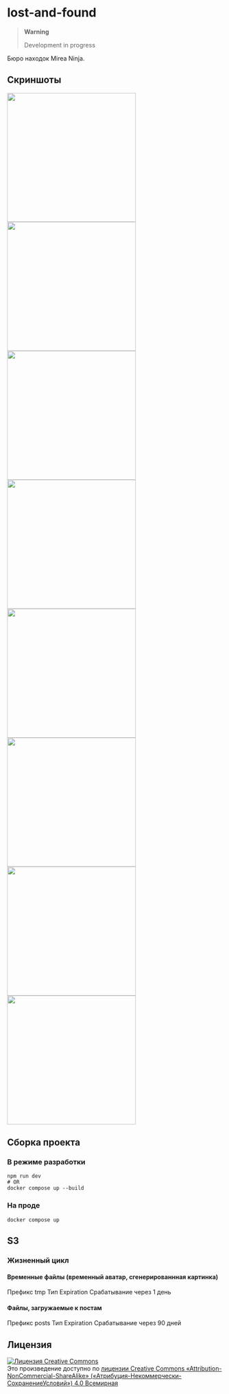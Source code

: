 # lost-and-found

> **Warning**
> 
> Development in progress

Бюро находок Mirea Ninja.

## Скриншоты

<p float="left">
  <img width="300" src="https://github.com/mirea-ninja/lost-and-found/assets/70258211/5ae9ad01-b23d-408e-a37f-de13b0ed4b3d">
  <img width="300" src="https://github.com/mirea-ninja/lost-and-found/assets/70258211/00e6084f-60dc-496e-92a8-8bd24a57717e">
  <img width="300" src="https://github.com/mirea-ninja/lost-and-found/assets/70258211/74091316-8ac7-4a4a-b7cd-7b949ff38de5">
  <img width="300" src="https://github.com/mirea-ninja/lost-and-found/assets/70258211/41af2712-55cc-4efe-9be8-0fba5533de89">
  <img width="300" src="https://github.com/mirea-ninja/lost-and-found/assets/70258211/d46e1f7c-15e6-456f-bab5-ecdc08288cc3">
  <img width="300" src="https://github.com/mirea-ninja/lost-and-found/assets/70258211/2697c55a-d006-4500-9efa-6f711a59b023">
  <img width="300" src="https://github.com/mirea-ninja/lost-and-found/assets/70258211/9a20cc4f-6826-4237-97d2-10e420c126b0">
  <img width="300" src="https://github.com/mirea-ninja/lost-and-found/assets/70258211/ac9b01d1-9334-411a-b095-effd736e8ee7">
</p>

## Сборка проекта

### В режиме разработки

```shell
npm run dev
# OR
docker compose up --build
```

### На проде

```shell
docker compose up
```

## S3

### Жизненный цикл

#### Временные файлы (временный аватар, сгенерированнная картинка)

Префикс tmp
Тип Expiration
Срабатывание через 1 день

#### Файлы, загружаемые к постам

Префикс posts
Тип Expiration
Срабатывание через 90 дней

## Лицензия

<a rel="license" href="http://creativecommons.org/licenses/by-nc-sa/4.0/"><img alt="Лицензия Creative Commons" style="border-width:0" src="https://i.creativecommons.org/l/by-nc-sa/4.0/88x31.png" /></a><br />Это произведение доступно по <a rel="license" href="http://creativecommons.org/licenses/by-nc-sa/4.0/">лицензии Creative Commons «Attribution-NonCommercial-ShareAlike» («Атрибуция-Некоммерчески-СохранениеУсловий») 4.0 Всемирная</a>
